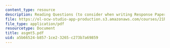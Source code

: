 ```yaml
---
content_type: resource
description: Reading Questions (to consider when writing Response Papers).
file: https://ol-ocw-studio-app-production.s3.amazonaws.com/courses/21h-342-the-royal-family-fall-2003/a5b66524b8571ce23265c273b7a69859_asgmt5.pdf
file_type: application/pdf
resourcetype: Document
title: asgmt5.pdf
uid: a5b66524-b857-1ce2-3265-c273b7a69859
---
```


